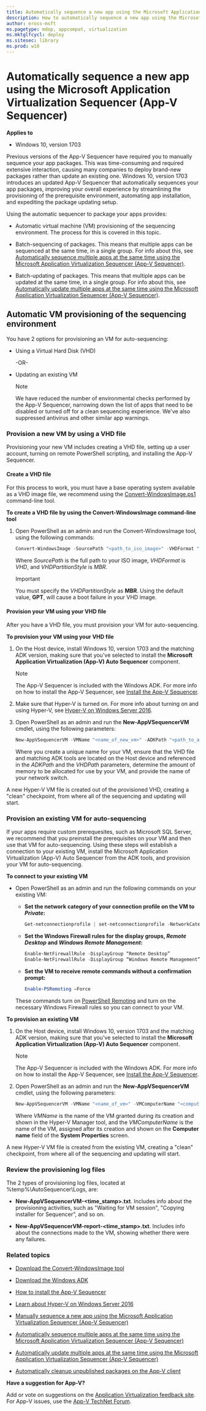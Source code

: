 ```yaml
---
title: Automatically sequence a new app using the Microsoft Application Virtualization Sequencer (App-V Sequencer) (Windows 10)
description: How to automatically sequence a new app using the Microsoft Application Virtualization Sequencer (App-V Sequencer).
author: eross-msft
ms.pagetype: mdop, appcompat, virtualization
ms.mktglfcycl: deploy
ms.sitesec: library
ms.prod: w10
---
```



# Automatically sequence a new app using the Microsoft Application Virtualization Sequencer (App-V Sequencer)

**Applies to**
-   Windows 10, version 1703

Previous versions of the App-V Sequencer have required you to manually sequence your app packages. This was time-consuming and required extensive interaction, causing many companies to deploy brand-new packages rather than update an existing one. Windows 10, version 1703 introduces an updated App-V Sequencer that automatically sequences your app packages, improving your overall experience by streamlining the provisioning of the prerequisite environment, automating app installation, and expediting the package updating setup.

Using the automatic sequencer to package your apps provides:

- Automatic virtual machine (VM) provisioning of the sequencing environment. The process for this is covered in this topic.

- Batch-sequencing of packages. This means that multiple apps can be sequenced at the same time, in a single group. For info about this, see [Automatically sequence multiple apps at the same time using the Microsoft Application Virtualization Sequencer (App-V Sequencer)](appv-auto-batch-sequencing.md).

- Batch-updating of packages. This means that multiple apps can be updated at the same time, in a single group. For info about this, see [Automatically update multiple apps at the same time using the Microsoft Application Virtualization Sequencer (App-V Sequencer)](appv-auto-batch-updating.md).

## Automatic VM provisioning of the sequencing environment
You have 2 options for provisioning an VM for auto-sequencing:
- Using a Virtual Hard Disk (VHD)

    -OR-

- Updating an existing VM

   >[!NOTE]
   >We have reduced the number of environmental checks performed by the App-V Sequencer, narrowing down the list of apps that need to be disabled or turned off for a clean sequencing experience. We've also suppressed antivirus and other similar app warnings.

### Provision a new VM by using a VHD file
Provisioning your new VM includes creating a VHD file, setting up a user account, turning on remote PowerShell scripting, and installing the App-V Sequencer.

#### Create a VHD file
For this process to work, you must have a base operating system available as a VHD image file, we recommend using the [Convert-WindowsImage.ps1](https://gallery.technet.microsoft.com/scriptcenter/Convert-WindowsImageps1-0fe23a8f) command-line tool.

**To create a VHD file by using the Convert-WindowsImage command-line tool**
1. Open PowerShell as an admin and run the Convert-WindowsImage tool, using the following commands:

    ```ps1
    Convert-WindowsImage -SourcePath "<path_to_iso_image>" -VHDFormat "VHD" -VHDPartitionStyle "MBR"
    ```
    Where _SourcePath_ is the full path to your ISO image, _VHDFormat_ is *VHD*, and _VHDPartitionStyle_ is *MBR*. 
    
    >[!IMPORTANT]
    >You must specify the _VHDPartitionStyle_ as **MBR**. Using the default value, **GPT**, will cause a boot failure in your VHD image.

#### Provision your VM using your VHD file
After you have a VHD file, you must provision your VM for auto-sequencing.

**To provision your VM using your VHD file**
1. On the Host device, install Windows 10, version 1703 and the matching ADK version, making sure that you've selected to install the **Microsoft Application Virtualization (App-V) Auto Sequencer** component.

    >[!NOTE]
    >The App-V Sequencer is included with the Windows ADK. For more info on how to install the App-V Sequencer, see [Install the App-V Sequencer](appv-install-the-sequencer.md).

2. Make sure that Hyper-V is turned on. For more info about turning on and using Hyper-V, see [Hyper-V on Windows Server 2016](https://technet.microsoft.com/en-us/windows-server-docs/compute/hyper-v/hyper-v-on-windows-server).

3. Open PowerShell as an admin and run the **New-AppVSequencerVM** cmdlet, using the following parameters:

    ```ps1
    New-AppVSequencerVM -VMName "<name_of_new_vm>" -ADKPath "<path_to_adk_install_folder>" -VHDPath "<path_to_vhd_file>" -VMMemory <vm_memory_size> -VMSwitch "<name_of_network_switch>"
    ```
    
    Where you create a unique name for your VM, ensure that the VHD file and matching ADK tools are located on the Host device and referenced in the _ADKPath_ and the _VHDPath_ parameters, determine the amount of memory to be allocated for use by your VM, and provide the name of your network switch.

A new Hyper-V VM file is created out of the provisioned VHD, creating a "clean" checkpoint, from where all of the sequencing and updating will start.


### Provision an existing VM for auto-sequencing
If your apps require custom prerequesites, such as Microsoft SQL Server, we recommend that you preinstall the prerequisites on your VM and then use that VM for auto-sequencing. Using these steps will establish a connection to your existing VM, install the Microsoft Application Virtualization (App-V) Auto Sequencer from the ADK tools, and provision your VM for auto-sequencing.

**To connect to your existing VM**
- Open PowerShell as an admin and run the following commands on your existing VM:

    - **Set the network category of your connection profile on the VM to _Private_:** 
    
        ```ps1
        Get-netconnectionprofile | set-netconnectionprofile -NetworkCategory Private
        ```
        
    - **Set the Windows Firewall rules for the display groups, _Remote Desktop_ and _Windows Remote Management_:** 
    
        ```ps1
        Enable-NetFirewallRule -DisplayGroup “Remote Desktop” 
        Enable-NetFirewallRule -DisplayGroup “Windows Remote Management”
        ```

    - **Set the VM to receive remote commands without a confirmation prompt:**
    
        ```ps1
        Enable-PSRemoting –Force
        ```

    These commands turn on [PowerShell Remoting](https://msdn.microsoft.com/powershell/reference/5.1/Microsoft.PowerShell.Core/about/about_Remote) and turn on the necessary Windows Firewall rules so you can connect to your VM.

**To provision an existing VM**
1. On the Host device, install Windows 10, version 1703 and the matching ADK version, making sure that you've selected to install the **Microsoft Application Virtualization (App-V) Auto Sequencer** component.

    >[!NOTE]
    >The App-V Sequencer is included with the Windows ADK. For more info on how to install the App-V Sequencer, see [Install the App-V Sequencer](appv-install-the-sequencer.md).

2. Open PowerShell as an admin and run the **New-AppVSequencerVM** cmdlet, using the following parameters:

    ```ps1
    New-AppVSequencerVM -VMName "<name_of_vm>" -VMComputerName "<computer_name_for_vm>" -ADKPath "<path_to_adk_install_folder>"
    ```
    
    Where _VMName_ is the name of the VM granted during its creation and shown in the Hyper-V Manager tool, and the _VMComputerName_ is the name of the VM, assigned after its creation and shown on the **Computer name** field of the **System Properties** screen.

A new Hyper-V VM file is created from the existing VM, creating a "clean" checkpoint, from where all of the sequencing and updating will start.

### Review the provisioning log files
The 2 types of provisioning log files, located at %temp%\AutoSequencer\Logs, are:

- **New-AppVSequencerVM-<time_stamp>.txt**. Includes info about the provisioning activities, such as "Waiting for VM session", "Copying installer for Sequencer", and so on.

- **New-AppVSequencerVM-report-<time_stamp>.txt**. Includes info about the connections made to the VM, showing whether there were any failures.


### Related topics
- [Download the Convert-WindowsImage tool](https://gallery.technet.microsoft.com/scriptcenter/Convert-WindowsImageps1-0fe23a8f)

- [Download the Windows ADK](https://developer.microsoft.com/windows/hardware/windows-assessment-deployment-kit)

- [How to install the App-V Sequencer](appv-install-the-sequencer.md)

- [Learn about Hyper-V on Windows Server 2016](https://technet.microsoft.com/en-us/windows-server-docs/compute/hyper-v/hyper-v-on-windows-server)

- [Manually sequence a new app using the Microsoft Application Virtualization Sequencer (App-V Sequencer)](appv-sequence-a-new-application.md)

- [Automatically sequence multiple apps at the same time using the Microsoft Application Virtualization Sequencer (App-V Sequencer)](appv-auto-batch-sequencing.md)

- [Automatically update multiple apps at the same time using the Microsoft Application Virtualization Sequencer (App-V Sequencer)](appv-auto-batch-updating.md)

- [Automatically cleanup unpublished packages on the App-V client](appv-auto-clean-unpublished-packages.md)


**Have a suggestion for App-V?**<p>
Add or vote on suggestions on the [Application Virtualization feedback site](http://appv.uservoice.com/forums/280448-microsoft-application-virtualization).<br>For App-V issues, use the [App-V TechNet Forum](https://social.technet.microsoft.com/Forums/en-US/home?forum=mdopappv).